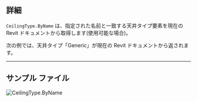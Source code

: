## 詳細
`CeilingType.ByName` は、指定された名前と一致する天井タイプ要素を現在の Revit ドキュメントから取得します(使用可能な場合)。

次の例では、天井タイプ「Generic」が現在の Revit ドキュメントから返されます。

___
## サンプル ファイル

![CeilingType.ByName](./Revit.Elements.CeilingType.ByName_img.jpg)
